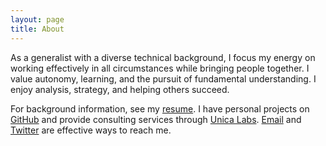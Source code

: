 ```yaml
---
layout: page
title: About
---
```


As a generalist with a diverse technical background, I focus my energy on working effectively in all circumstances while bringing people together. I value autonomy, learning, and the pursuit of fundamental understanding. I enjoy analysis, strategy, and helping others succeed.

For background information, see my [resume](/resume.html). I have personal projects on [GitHub](https://github.com/bemosior) and provide consulting services through [Unica Labs](http://unicalabs.com). [Email](mailto:bemosior+com@gmail.com) and [Twitter](https://twitter.com/BenjaminMosior) are effective ways to reach me.